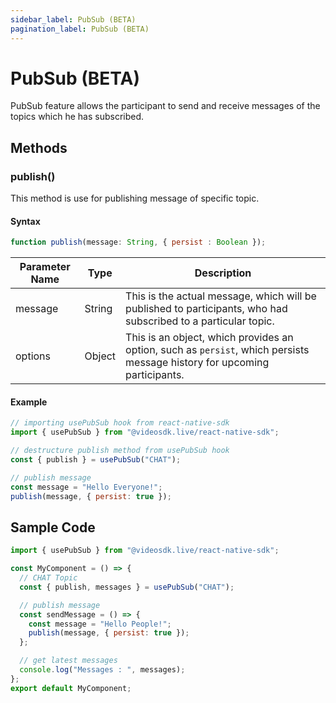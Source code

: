 ```yaml
---
sidebar_label: PubSub (BETA)
pagination_label: PubSub (BETA)
---
```


# PubSub (BETA)

PubSub feature allows the participant to send and receive messages of the topics which he has subscribed.

## Methods

### publish()

This method is use for publishing message of specific topic.

#### Syntax

```js
function publish(message: String, { persist : Boolean });
```

| Parameter Name | Type   | Description                                                                                                               |
| -------------- | ------ | ------------------------------------------------------------------------------------------------------------------------- |
| message        | String | This is the actual message, which will be published to participants, who had subscribed to a particular topic.            |
| options        | Object | This is an object, which provides an option, such as `persist`, which persists message history for upcoming participants. |

#### Example

```js
// importing usePubSub hook from react-native-sdk
import { usePubSub } from "@videosdk.live/react-native-sdk";

// destructure publish method from usePubSub hook
const { publish } = usePubSub("CHAT");

// publish message
const message = "Hello Everyone!";
publish(message, { persist: true });
```

## Sample Code

```js
import { usePubSub } from "@videosdk.live/react-native-sdk";

const MyComponent = () => {
  // CHAT Topic
  const { publish, messages } = usePubSub("CHAT");

  // publish message
  const sendMessage = () => {
    const message = "Hello People!";
    publish(message, { persist: true });
  };

  // get latest messages
  console.log("Messages : ", messages);
};
export default MyComponent;
```
